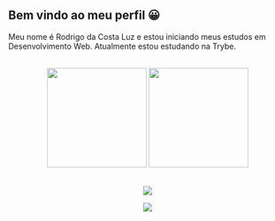 ## Bem vindo ao meu perfil 😀

Meu nome é Rodrigo da Costa Luz e estou iniciando meus estudos em Desenvolvimento Web.
Atualmente estou estudando na Trybe. 

<br>


<!-- GITHUB STATUS -->
<div align="center">
  <img height="180em" src="https://github-readme-stats.vercel.app/api?username=RodrigoDaCostaLuz&show_icons=true&theme=onedark&include_all_commits=true&count_private=true"/>
  
  <img height="180em" src="https://github-readme-stats.vercel.app/api/top-langs/?username=RodrigoDaCostaLuz&layout=compact&langs_count=10&theme=onedark"/>

  <!-- TEMAS: dark, radical, merko, gruvbox, tokyonight, onedark, cobalt, synthwave, highcontrast, dracula -->
</div>

<br>



<!-- REDES SOCIAIS -->
<div align="center">

  <a href="https://www.linkedin.com/in/rodrigodacostaluz/" target="_blank"><img src="https://img.shields.io/badge/-LinkedIn-%230077B5?style=for-the-badge&logo=linkedin&logoColor=white" target="_blank"></a>  
  
  ![](https://visitor-badge.glitch.me/badge?page_id=RodrigoDaCostaLuz)
</div>